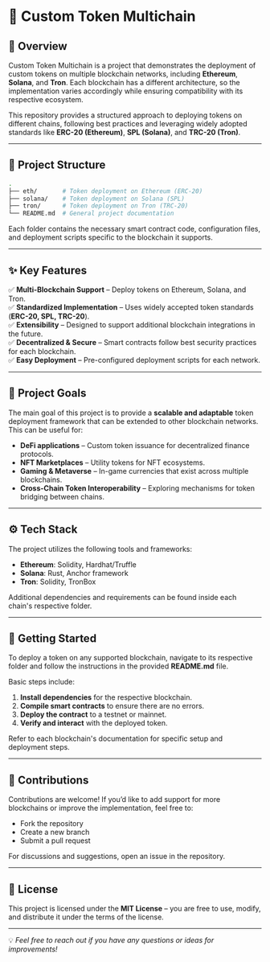 # 🚀 Custom Token Multichain

## 📌 Overview

Custom Token Multichain is a project that demonstrates the deployment of custom tokens on multiple blockchain networks, including **Ethereum**, **Solana**, and **Tron**. Each blockchain has a different architecture, so the implementation varies accordingly while ensuring compatibility with its respective ecosystem.

This repository provides a structured approach to deploying tokens on different chains, following best practices and leveraging widely adopted standards like **ERC-20 (Ethereum)**, **SPL (Solana)**, and **TRC-20 (Tron)**.

---

## 📂 Project Structure

```bash
.
├── eth/       # Token deployment on Ethereum (ERC-20)
├── solana/    # Token deployment on Solana (SPL)
├── tron/      # Token deployment on Tron (TRC-20)
└── README.md  # General project documentation
```

Each folder contains the necessary smart contract code, configuration files, and deployment scripts specific to the blockchain it supports.

---

## ✨ Key Features

✅ **Multi-Blockchain Support** – Deploy tokens on Ethereum, Solana, and Tron.  
✅ **Standardized Implementation** – Uses widely accepted token standards (**ERC-20, SPL, TRC-20**).  
✅ **Extensibility** – Designed to support additional blockchain integrations in the future.  
✅ **Decentralized & Secure** – Smart contracts follow best security practices for each blockchain.  
✅ **Easy Deployment** – Pre-configured deployment scripts for each network.  

---

## 🎯 Project Goals

The main goal of this project is to provide a **scalable and adaptable** token deployment framework that can be extended to other blockchain networks. This can be useful for:

- **DeFi applications** – Custom token issuance for decentralized finance protocols.  
- **NFT Marketplaces** – Utility tokens for NFT ecosystems.  
- **Gaming & Metaverse** – In-game currencies that exist across multiple blockchains.  
- **Cross-Chain Token Interoperability** – Exploring mechanisms for token bridging between chains.  

---

## ⚙️ Tech Stack

The project utilizes the following tools and frameworks:

- **Ethereum**: Solidity, Hardhat/Truffle  
- **Solana**: Rust, Anchor framework  
- **Tron**: Solidity, TronBox  

Additional dependencies and requirements can be found inside each chain's respective folder.

---

## 🚀 Getting Started

To deploy a token on any supported blockchain, navigate to its respective folder and follow the instructions in the provided **README.md** file.

Basic steps include:

1. **Install dependencies** for the respective blockchain.  
2. **Compile smart contracts** to ensure there are no errors.  
3. **Deploy the contract** to a testnet or mainnet.  
4. **Verify and interact** with the deployed token.

Refer to each blockchain's documentation for specific setup and deployment steps.

---

## 🤝 Contributions

Contributions are welcome! If you’d like to add support for more blockchains or improve the implementation, feel free to:

- Fork the repository  
- Create a new branch  
- Submit a pull request  

For discussions and suggestions, open an issue in the repository.

---

## 📜 License

This project is licensed under the **MIT License** – you are free to use, modify, and distribute it under the terms of the license.

---

💡 *Feel free to reach out if you have any questions or ideas for improvements!*

